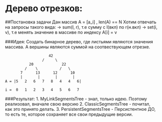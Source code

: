 # Дерево отрезков:

##Постановка задачи
    Дан массив A = [a_i] , len(A) == N
    Хотим отвечать на запросы такого вида:
        -> sum(l, r), т.е сумму с l(вкл) по r(н.вкл)
        -> set(i, v), т.е менять значение в массиве по индексу А[i] = v

###Идея:
Создать бинарное дерево, где листьями являются значения массива. 
А вершины являются суммой на соотвествующем отрезке.
    
                        42
                     /     \
               20             22
             /    \          /   \
           7      13      12      10
           |       |       |       |
    A = |5   2   6   7   8   4   4   6|

    i =  0   1   2   3   4   5   6   7

###Результат:
    1. MyLinkSegmentsTree - знал, только идею. Поэтому реализовал, вначале свою версию
    2. ClassicSegmentsTree - почитал, как это принято делать. 
    3. PersistentSegmentsTree - Персистентное ДО, то есть те, которое сохраняет все свои предыдущие версии.